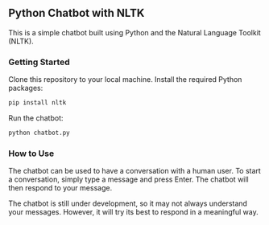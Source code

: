 ## Python Chatbot with NLTK
This is a simple chatbot built using Python and the Natural Language Toolkit (NLTK).

### Getting Started
Clone this repository to your local machine.
Install the required Python packages:
```sh 
pip install nltk
```
Run the chatbot:
```sh
python chatbot.py
```
### How to Use
The chatbot can be used to have a conversation with a human user. To start a conversation, simply type a message and press Enter. The chatbot will then respond to your message.

The chatbot is still under development, so it may not always understand your messages. However, it will try its best to respond in a meaningful way.